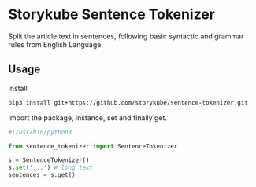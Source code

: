 # Storykube Sentence Tokenizer
Split the article text in sentences, following basic syntactic and grammar rules from English Language.

## Usage
Install
```bash
pip3 install git+https://github.com/storykube/sentence-tokenizer.git
```

Import the package, instance, set and finally get.
```python
#!/usr/bin/python3

from sentence_tokenizer import SentenceTokenizer

s = SentenceTokenizer()
s.set('...') # long text
sentences = s.get()
```
